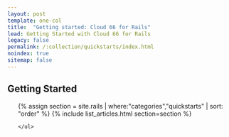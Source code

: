 ```yaml
---
layout: post
template: one-col
title:  "Getting started: Cloud 66 for Rails"
lead: Getting Started with Cloud 66 for Rails
legacy: false
permalink: /:collection/quickstarts/index.html
noindex: true
sitemap: false
---
```


<div class="Toc Toc--howto">
    <h2>Getting Started</h2>
    <ul>
    {% assign section = site.rails | where:"categories","quickstarts" | sort: "order" %}
    {% include list_articles.html section=section %}

    </ul>
</div><!--/.Toc-->
